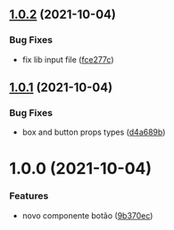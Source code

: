 ## [1.0.2](https://github.com/saraivavini/pipeland-ui/compare/v1.0.1...v1.0.2) (2021-10-04)


### Bug Fixes

* fix lib input file ([fce277c](https://github.com/saraivavini/pipeland-ui/commit/fce277c043c14ce2eaae07ddcf372c66e77fc1fd))

## [1.0.1](https://github.com/saraivavini/pipeland-ui/compare/v1.0.0...v1.0.1) (2021-10-04)


### Bug Fixes

* box and button props types ([d4a689b](https://github.com/saraivavini/pipeland-ui/commit/d4a689b31eec0b5ca8050e374eccdb25b8f7c598))

# 1.0.0 (2021-10-04)


### Features

* novo componente botão ([9b370ec](https://github.com/saraivavini/pipeland-ui/commit/9b370ecbae85a8a0205fcd1118c518fdb767e10b))
